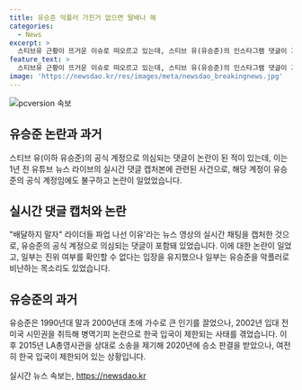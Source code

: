 ```yaml
---
title: 유승준 악플러 가진거 없으면 딸배나 해
categories:
  - News
excerpt: >
  스티브유 근황이 뜨거운 이슈로 떠오르고 있는데, 스티브 유(유승준)의 인스타그램 댓글이 과거 뉴스에 등장해 화제다. 유튜브 뉴스 라이브에서 실시간 댓글을 캡처한 것으로, 해당 계정은 유승준의 공식 계정이지만 논란이 일고 있다. 유승준의 복잡한 미국 시민권, 병역기피, 비자 발급 문제 등에 대한 사건도 함께 살펴볼 필요가 있다.
feature_text: >
  스티브유 근황이 뜨거운 이슈로 떠오르고 있는데, 스티브 유(유승준)의 인스타그램 댓글이 과거 뉴스에 등장해 화제다. 유튜브 뉴스 라이브에서 실시간 댓글을 캡처한 것으로, 해당 계정은 유승준의 공식 계정이지만 논란이 일고 있다. 유승준의 복잡한 미국 시민권, 병역기피, 비자 발급 문제 등에 대한 사건도 함께 살펴볼 필요가 있다.
image: 'https://newsdao.kr/res/images/meta/newsdao_breakingnews.jpg'
---
```


<p><img src="https://newsdao.kr/res/images/meta/newsdao_breakingnews.jpg" alt="pcversion 속보" /></p>

<h2 data-ke-size="size26">유승준 논란과 과거</h2>

<p data-ke-size="size16">스티브 유(이하 유승준)의 공식 계정으로 의심되는 댓글이 논란이 된 적이 있는데, 이는 1년 전 유튜브 뉴스 라이브의 실시간 댓글 캡처본에 관련된 사건으로, 해당 계정이 유승준의 공식 계정임에도 불구하고 논란이 일었었습니다.</p>

<h2 data-ke-size="size26">실시간 댓글 캡처와 논란</h2>

<p data-ke-size="size16">"배달하지 말자" 라이더들 파업 나선 이유'라는 뉴스 영상의 실시간 채팅을 캡처한 것으로, 유승준의 공식 계정으로 의심되는 댓글이 포함돼 있었습니다. 이에 대한 논란이 일었고, 일부는 진위 여부를 확인할 수 없다는 입장을 유지했으나 일부는 유승준을 악플러로 비난하는 목소리도 있었습니다.</p>

<h2 data-ke-size="size26">유승준의 과거</h2>

<p data-ke-size="size16">유승준은 1990년대 말과 2000년대 초에 가수로 큰 인기를 끌었으나, 2002년 입대 전 미국 시민권을 취득해 병역기피 논란으로 한국 입국이 제한되는 사태를 겪었습니다. 이후 2015년 LA총영사관을 상대로 소송을 제기해 2020년에 승소 판결을 받았으나, 여전히 한국 입국이 제한되어 있는 상황입니다.</p>
실시간 뉴스 속보는, <a href="https://newsdao.kr" rel="dofollow">https://newsdao.kr</a>


